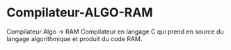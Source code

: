 # Compilateur-ALGO-RAM
Compilateur Algo -> RAM Compilateur en langage C qui prend en source du langage algorithmique et produit du code RAM.

